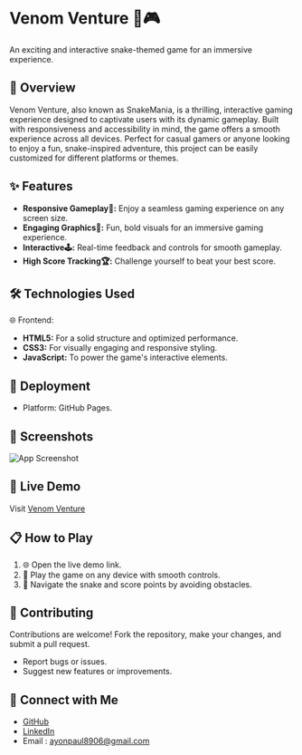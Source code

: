 
# Venom Venture 🐍🎮

An exciting and interactive snake-themed game for an immersive experience.


## 📖 Overview

Venom Venture, also known as SnakeMania, is a thrilling, interactive gaming experience designed to captivate users with its dynamic gameplay. Built with responsiveness and accessibility in mind, the game offers a smooth experience across all devices. Perfect for casual gamers or anyone looking to enjoy a fun, snake-inspired adventure, this project can be easily customized for different platforms or themes.
## ✨ Features

- **Responsive Gameplay📱:** Enjoy a seamless gaming experience on any screen size.
- **Engaging Graphics🎨:** Fun, bold visuals for an immersive gaming experience.
- **Interactive🕹️:** Real-time feedback and controls for smooth gameplay.
- **High Score Tracking🏆:** Challenge yourself to beat your best score.


## 🛠️ Technologies Used

🌐 Frontend:
- **HTML5:** For a solid structure and optimized performance.
- **CSS3:** For visually engaging and responsive styling.
- **JavaScript:** To power the game's interactive elements.


## 🚀 Deployment

- Platform: GitHub Pages.


## 📸 Screenshots

![App Screenshot](https://i.postimg.cc/658mRg6D/snake.png)


## 🚀 Live Demo

Visit [Venom Venture](https://ayonpaul8906.github.io/Venom-Venture/)


## 📋 How to Play

1. 🌐 Open the live demo link.
2. 📱 Play the game on any device with smooth controls.
3. 🐍 Navigate the snake and score points by avoiding obstacles.
## 🤝 Contributing

Contributions are welcome! Fork the repository, make your changes, and submit a pull request.

- Report bugs or issues.
- Suggest new features or improvements.


## 🔗 Connect with Me

- [GitHub](https://github.com/ayonpaul8906)
- [LinkedIn](https://www.linkedin.com/in/ayon2407s/)
- Email : ayonpaul8906@gmail.com
